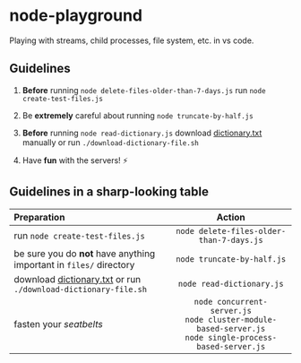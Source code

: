 # node-playground

Playing with streams, child processes, file system, etc. in vs code.

## Guidelines

1. **Before** running ```node delete-files-older-than-7-days.js``` run ```node create-test-files.js```

2. Be **extremely** careful about running ```node truncate-by-half.js```

3. **Before** running ```node read-dictionary.js``` download [dictionary.txt](https://docs.oracle.com/javase/tutorial/collections/interfaces/examples/dictionary.txt) manually or run ```./download-dictionary-file.sh```
4. Have **fun** with the servers! :zap:

## Guidelines in a sharp-looking table

| Preparation | Action |
| :---  | :---: |
| run ```node create-test-files.js``` | ```node delete-files-older-than-7-days.js``` |
| be sure you do **not** have anything important in `files/` directory | ```node truncate-by-half.js``` |
| download [dictionary.txt](https://docs.oracle.com/javase/tutorial/collections/interfaces/examples/dictionary.txt) or run ```./download-dictionary-file.sh``` | ```node read-dictionary.js``` |
| fasten your *seatbelts* | ```node concurrent-server.js```<br>```node cluster-module-based-server.js```<br>```node single-process-based-server.js``` |